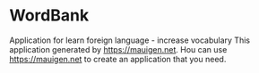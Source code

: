 # WordBank
Application for learn foreign language - increase vocabulary
This application generated by https://mauigen.net. 
Нou can use https://mauigen.net to create an application that you need.
